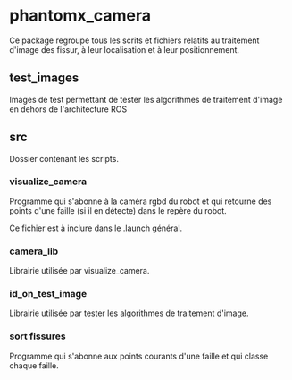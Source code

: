 # phantomx_camera

Ce package regroupe tous les scrits et fichiers relatifs au traitement d'image des fissur, à leur localisation et à leur positionnement.

## test_images

Images de test permettant de tester les algorithmes de traitement d'image en dehors de l'architecture ROS

## src

Dossier contenant les scripts.

### visualize_camera

Programme qui s'abonne à la caméra rgbd du robot et qui retourne des points d'une faille (si il en détecte) dans le repère du robot.

Ce fichier est à inclure dans le .launch général.

### camera_lib

Librairie utilisée par visualize_camera.

### id_on_test_image

Librairie utilisée par tester les algorithmes de traitement d'image.

### sort fissures

Programme qui s'abonne aux points courants d'une faille et qui classe chaque faille.